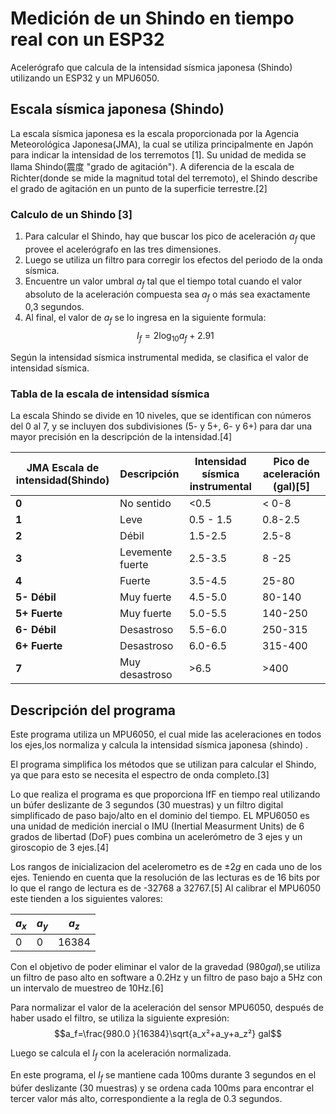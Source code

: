 
# Medición de un Shindo en tiempo real con un ESP32

Acelerógrafo que calcula de la intensidad sísmica japonesa (Shindo) utilizando un ESP32 y un MPU6050.


## Escala sísmica japonesa (Shindo)

La escala sísmica japonesa es la escala proporcionada por la  Agencia Meteorológica Japonesa(JMA), la cual se utiliza principalmente en Japón  para indicar la intensidad de los terremotos [1]. Su unidad de medida se llama Shindo(震度 "grado de agitación"). A diferencia de la escala de Richter(donde se mide la magnitud total del terremoto), el Shindo describe el grado de agitación en un punto de la superficie terrestre.[2]


### Calculo de un Shindo [3]

1. Para calcular el Shindo, hay que buscar los pico de aceleración $a_f$ que provee el acelerógrafo en las tres dimensiones.
2. Luego se utiliza un filtro para corregir los efectos del periodo de la onda sísmica.
3. Encuentre un valor umbral $a_f$ tal que el tiempo total cuando el valor absoluto de la aceleración compuesta sea $a_f$ o más sea exactamente 0,3 segundos.
4. Al final, el valor de $a_f$ se lo ingresa en la siguiente formula:
$$I_f = 2\log_{10}{a_f} + 2.91 $$

Según la intensidad sísmica instrumental medida, se clasifica el valor de intensidad sísmica.


### Tabla de la escala de intensidad  sísmica

La escala Shindo se divide en 10 niveles, que se identifican con números del 0 al 7, y se incluyen dos subdivisiones (5- y 5+, 6- y 6+) para dar una mayor precisión en la descripción de la intensidad.[4]


| JMA Escala de intensidad(Shindo) | Descripción|Intensidad sísmica instrumental| Pico de aceleración (gal)[5] |
|----------|----------|----------|----------|
| **0**   | No sentido   | <0.5| < 0-8  |
| **1**   | Leve   |0.5 - 1.5| 0.8-2.5  |
| **2**    | Débil  |1.5-2.5| 2.5-8  |
| **3** | Levemente fuerte |2.5-3.5| 8 -25 |
| **4** | Fuerte |3.5-4.5|25-80|
|**5- Débil**| Muy fuerte |4.5-5.0|80-140|
|**5+ Fuerte** |Muy fuerte |5.0-5.5|140-250|
|**6- Débil**| Desastroso|5.5-6.0|250-315|
|**6+ Fuerte**| Desastroso| 6.0-6.5|315-400|
|**7**|Muy desastroso|>6.5|>400|


## Descripción del programa

Este programa utiliza un  MPU6050, el cual mide las aceleraciones en todos los ejes,los normaliza y calcula la intensidad sísmica japonesa (shindo) .

El programa simplifica los métodos que se utilizan para calcular el Shindo, ya que para esto se necesita el espectro de onda completo.[3]

Lo que realiza el programa es que proporciona IfF en tiempo real utilizando un búfer deslizante de 3 segundos (30 muestras) y un filtro digital simplificado de paso bajo/alto en el dominio del tiempo.
EL MPU6050 es una unidad de medición inercial o IMU (Inertial Measurment Units) de 6 grados de libertad (DoF) pues combina un acelerómetro de 3 ejes y un giroscopio de 3 ejes.[4]

Los rangos de inicializacion del acelerometro es de $\pm2g$ en cada uno de los ejes. Teniendo en cuenta que la resolución de las lecturas es de 16 bits por lo que el rango de lectura es de -32768 a 32767.[5] 
Al calibrar el MPU6050 este tienden a los siguientes valores:

|**$a_x$**|**$a_y$**|**$a_z$**|
|----------|----------|----------|
|0|0|16384|

Con el objetivo de poder eliminar el valor de la gravedad ($980 gal$),se utiliza un filtro de paso alto en software a 0.2Hz y un filtro de paso bajo a 5Hz con un intervalo de muestreo de 10Hz.[6]

Para normalizar el valor de la aceleración del sensor MPU6050, después de haber usado el filtro, se utiliza la siguiente expresión:
$$a_f=\frac{980.0 }{16384}\sqrt{a_x²+a_y+a_z²} gal$$

Luego se calcula el $I_f$ con la aceleración normalizada.

En este programa, el $I_f$ se mantiene cada 100ms durante 3 segundos en el búfer deslizante (30 muestras) y se ordena cada 100ms para encontrar el tercer valor más alto, correspondiente a la regla de 0.3 segundos.
